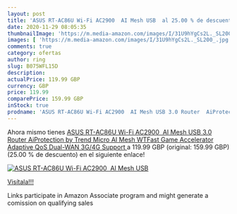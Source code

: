```yaml
---
layout: post
title: 'ASUS RT-AC86U Wi-Fi AC2900  AI Mesh USB  al 25.00 % de descuento'
date: 2020-11-29 08:05:35
thumbnailImage: 'https://m.media-amazon.com/images/I/31U9hYgCs2L._SL200_.jpg'
images: [ 'https://m.media-amazon.com/images/I/31U9hYgCs2L._SL200_.jpg' ]
comments: true
category: ofertas
author: ring
slug: B075WFL15D
description:
actualPrice: 119.99 GBP
currency: GBP
price: 119.99
comparePrice: 159.99 GBP
inStock: true
prodname: 'ASUS RT-AC86U Wi-Fi AC2900  AI Mesh USB 3.0 Router  AiProtection by Trend Micro  AI Mesh  WTFast Game Accelerator Adaptive QoS  Dual-WAN 3G/4G Support '
---
```


Ahora mismo tienes [ASUS RT-AC86U Wi-Fi AC2900  AI Mesh USB 3.0 Router  AiProtection by Trend Micro  AI Mesh  WTFast Game Accelerator Adaptive QoS  Dual-WAN 3G/4G Support ](https://www.amazon.co.uk/dp/B075WFL15D/?tag=tolees0a-21) a 119.99 GBP (original: 159.99 GBP) (25.00 %  de descuento) en el siguiente enlace!

[![ASUS RT-AC86U Wi-Fi AC2900  AI Mesh USB ](https://m.media-amazon.com/images/I/31U9hYgCs2L._SL200_.jpg)](https://www.amazon.co.uk/dp/B075WFL15D/?tag=tolees0a-21)

[Visítala!!!](https://www.amazon.co.uk/dp/B075WFL15D/?tag=tolees0a-21)

Links participate in Amazon Associate program and might generate a comission on qualifying sales
